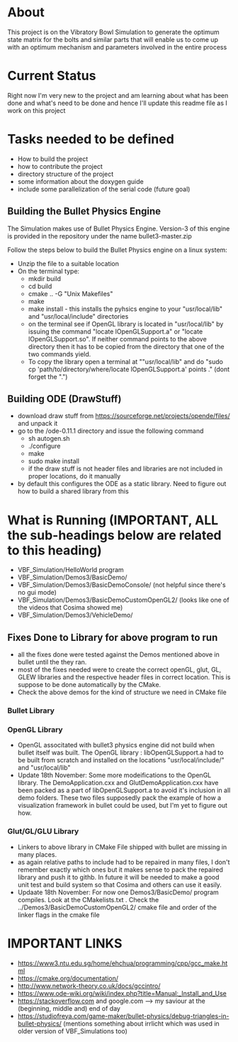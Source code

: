 # About

This project is on the Vibratory Bowl Simulation to generate the optimum state matrix for the bolts and similar parts that will enable us to come up with an optimum mechanism and parameters involved in the entire process

# Current Status

Right now I'm very new to the project and am learning about what has been done and what's need to be done and hence I'll update this readme file as I work on this project

# Tasks needed to be defined

* How to build the project
* how to contribute the project
* directory structure of the project
* some information about the doxygen guide
* include some parallelization of the serial code (future goal)

## Building the Bullet Physics Engine

The Simulation makes use of Bullet Physics Engine. Version-3 of this engine is provided in the repository under the name bullet3-master.zip

Follow the steps below to build the Bullet Physics engine on a linux system:
* Unzip the file to a suitable location
* On the terminal type:
    * mkdir build
    * cd build
    * cmake .. -G "Unix Makefiles"
    * make
    * make install - this installs the pyhsics engine to your "usr/local/lib" and "usr/local/include" directories
    * on the terminal see if OpenGL library is located in "usr/local/lib" by issuing the command "locate lOpenGLSupport.a" or "locate lOpenGLSupport.so". If neither command points to the above directory then it has to be copied from the directory that one of the two commands yield.
    * To copy the library open a terminal at ""usr/local/lib" and do "sudo cp 'path/to/directory/where/locate lOpenGLSupport.a' points ." (dont forget the ".")
    
## Building ODE (DrawStuff) 
* download draw stuff from https://sourceforge.net/projects/opende/files/ and unpack it
* go to the /ode-0.11.1 directory and issue the following command
    * sh autogen.sh
    * ./configure 
    * make
    * sudo make install
    * if the draw stuff is not header files and libraries are not included in proper locations, do it manually
* by default this configures the ODE as a static library. Need to figure out how to build a shared library from this

# What is Running (IMPORTANT, ALL the sub-headings below are related to this heading)
* VBF_Simulation/HelloWorld program
* VBF_Simulation/Demos3/BasicDemo/
* VBF_Simulation/Demos3/BasicDemoConsole/ (not helpful since there's no gui mode)
* VBF_Simulation/Demos3/BasicDemoCustomOpenGL2/ (looks like one of the videos that Cosima showed me)
* VBF_Simulation/Demos3/VehicleDemo/

## Fixes Done to Library for above program to run
* all the fixes done were tested against the Demos mentioned above in bullet until the they ran.
* most of the fixes needed were to create the correct openGL, glut, GL, GLEW libraries and the respective header files in correct location. This is suppose to be done automatically by the CMake. 
* Check the above demos for the kind of structure we need in CMake file

### Bullet Library


### OpenGL Library
* OpenGL associtated with bullet3 physics engine did not build when bullet itself was built. The OpenGL library : libOpenGLSupport.a had to be built from scratch and installed on the locations "usr/local/include/" and "usr/local/lib"
* Update 18th November: Some more modeifications to the OpenGL library. The DemoApplication.cxx and GlutDemoApplication.cxx have been packed as a part of libOpenGLSupport.a to avoid it's inclusion in all demo folders. These two files supposedly pack the example of how a visualization framework in bullet could be used, but I'm yet to figure out how. 


### Glut/GL/GLU Library
* Linkers to above library in CMake File shipped with bullet are missing in many places.
* as again relative paths to include had to be repaired in many files, I don't remember exactly which ones but it makes sense to pack the repaired library and push it to githb. In future it will be needed to make a good unit test and build system so that Cosima and others can use it easily.
* Updaate 18th November: For now one Demos3/BasicDemo/ program compiles. Look at the CMakelists.txt . Check the ../Demos3/BasicDemoCustomOpenGL2/ cmake file and order of the linker flags in the cmake file


# IMPORTANT LINKS
* https://www3.ntu.edu.sg/home/ehchua/programming/cpp/gcc_make.html
* https://cmake.org/documentation/
* http://www.network-theory.co.uk/docs/gccintro/
* https://www.ode-wiki.org/wiki/index.php?title=Manual:_Install_and_Use 
* https://stackoverflow.com and google.com --> my saviour at the (beginning, middle and) end of day
* https://studiofreya.com/game-maker/bullet-physics/debug-triangles-in-bullet-physics/ (mentions something about irrlicht which was used in older version of VBF_Simulations too)

